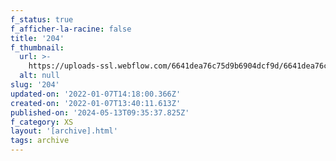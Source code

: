 ```yaml
---
f_status: true
f_afficher-la-racine: false
title: '204'
f_thumbnail:
  url: >-
    https://uploads-ssl.webflow.com/6641dea76c75d9b6904dcf9d/6641dea76c75d9b6904dd351_204.jpg
  alt: null
slug: '204'
updated-on: '2022-01-07T14:18:00.366Z'
created-on: '2022-01-07T13:40:11.613Z'
published-on: '2024-05-13T09:35:37.825Z'
f_category: XS
layout: '[archive].html'
tags: archive
---
```



